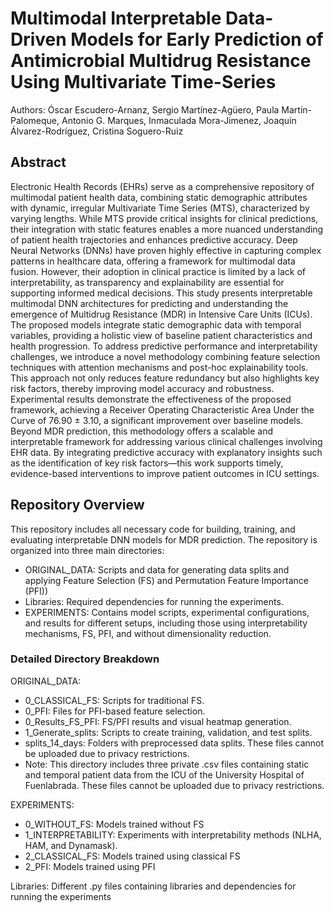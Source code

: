 # Multimodal Interpretable Data-Driven Models for Early Prediction of Antimicrobial Multidrug Resistance Using Multivariate Time-Series
Authors: Óscar Escudero-Arnanz, Sergio Martínez-Agüero, Paula Martín-Palomeque, Antonio G. Marques, Inmaculada Mora-Jimenez, Joaquín Álvarez-Rodríguez, Cristina Soguero-Ruiz

## Abstract
Electronic Health Records (EHRs) serve as a comprehensive repository of multimodal patient health data, combining static demographic attributes with dynamic, irregular Multivariate Time Series (MTS), characterized by varying lengths. While MTS provide critical insights for clinical predictions, their integration with static features enables a more nuanced understanding of patient health trajectories and enhances predictive accuracy. Deep Neural Networks (DNNs) have proven highly effective in capturing complex patterns in healthcare data, offering a framework for multimodal data fusion. However, their adoption in clinical practice is limited by a lack of interpretability, as transparency and explainability are essential for supporting informed medical decisions. This study presents interpretable multimodal DNN architectures for predicting and understanding the emergence of Multidrug Resistance (MDR) in Intensive Care Units (ICUs). The proposed models integrate static demographic data with temporal variables, providing a holistic view of baseline patient characteristics and health progression. To address predictive performance and interpretability challenges, we introduce a novel methodology combining feature selection techniques with attention mechanisms and post-hoc explainability tools. This approach not only reduces feature redundancy but also highlights key risk factors, thereby improving model accuracy and robustness. Experimental results demonstrate the effectiveness of the proposed framework, achieving a Receiver Operating Characteristic Area Under the Curve of 76.90 $\pm$ 3.10, a significant improvement over baseline models. Beyond MDR prediction, this methodology offers a scalable and interpretable framework for addressing various clinical challenges involving EHR data. By integrating predictive accuracy with explanatory insights such as the identification of key risk factors—this work supports timely, evidence-based interventions to improve patient outcomes in ICU settings.

## Repository Overview
This repository includes all necessary code for building, training, and evaluating interpretable DNN models for MDR prediction. The repository is organized into three main directories:

- ORIGINAL_DATA: Scripts and data for generating data splits and applying Feature Selection (FS) and Permutation Feature Importance (PFI))
- Libraries: Required dependencies for running the experiments.
- EXPERIMENTS: Contains model scripts, experimental configurations, and results for different setups, including those using interpretability mechanisms, FS, PFI, and without dimensionality reduction.

### Detailed Directory Breakdown
ORIGINAL_DATA:
  - 0_CLASSICAL_FS: Scripts for traditional FS.
  - 0_PFI: Files for PFI-based feature selection.
  - 0_Results_FS_PFI: FS/PFI results and visual heatmap generation.
  - 1_Generate_splits: Scripts to create training, validation, and test splits.
  - splits_14_days: Folders with preprocessed data splits. These files cannot be uploaded due to privacy restrictions.
  - Note: This directory includes three private .csv files containing static and temporal patient data from the ICU of the University Hospital of Fuenlabrada. These files cannot be uploaded due to privacy restrictions. 

    
EXPERIMENTS:
  - 0_WITHOUT_FS: Models trained without FS
  - 1_INTERPRETABILITY: Experiments with interpretability methods (NLHA, HAM, and Dynamask).
  - 2_CLASSICAL_FS: Models trained using classical FS
  - 2_PFI: Models trained using PFI

Libraries:
Different .py files containing libraries and dependencies for running the experiments
